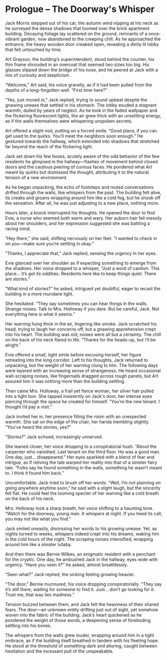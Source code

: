 # Prologue – The Doorway's Whisper

Jack Morris stepped out of his car, the autumn wind nipping at his neck as he surveyed the dense shadows that loomed over the brick apartment building. Decaying foliage lay scattered on the ground, remnants of a once-vibrant garden, now abandoned to the creeping chill. As he approached the entrance, the heavy wooden door creaked open, revealing a dimly lit lobby that felt untouched by time. 

Art Grayson, the building’s superintendent, stood behind the counter, his thin frame shrouded in an overcoat that seemed two sizes too big. His glasses slipped down the bridge of his nose, and he peered at Jack with a mix of curiosity and skepticism.

“Welcome,” Art said, his voice gravelly, as if it had been pulled from the depths of a long-forgotten well. “First time here?”

“Yes, just moved in,” Jack replied, trying to sound upbeat despite the gnawing unease that settled in his stomach. The lobby exuded a stagnant warmth, dulled by years of neglect. As he took in the faded wallpaper and the flickering fluorescent lights, the air grew thick with an unsettling energy, as if the walls themselves were whispering unspoken secrets.

Art offered a slight nod, putting on a forced smile. “Good place, if you can get used to the quirks. You’ll meet the neighbors soon enough.” He gestured towards the hallway, which extended into shadows that stretched far beyond the reach of the flickering light.

Jack set down his few boxes, acutely aware of the odd behavior of the few residents he glimpsed in the hallway—flashes of movement behind closed doors and the cautious peering of curious faces. He pondered what Art meant by quirks but dismissed the thought, attributing it to the natural tension of a new environment.

As he began unpacking, the echo of footsteps and muted conversations drifted through the walls, like whispers from the past. The building felt alive, its creaks and groans wrapping around him like a cold fog, but he shook off the sensation. After all, he was just adjusting to a new place, nothing more.

Hours later, a knock interrupted his thoughts. He opened the door to find Evie, a nurse who seemed both warm and wary. Her auburn hair fell messily about her shoulders, and her expression suggested she was battling a racing mind. 

“Hey there,” she said, shifting nervously on her feet. “I wanted to check in on you—make sure you’re settling in okay.”

“Thanks, I appreciate that,” Jack replied, sensing the urgency in her eyes. 

Evie glanced over her shoulder as if expecting something to emerge from the shadows. Her voice dropped to a whisper, “Just a word of caution. This place… it’s got its oddities. Residents here like to keep things quiet. There are stories.”

“What kind of stories?” he asked, intrigued yet doubtful, eager to recast the building in a more mundane light.

She hesitated. “They say sometimes you can hear things in the walls. Strange noises. Talk to Mrs. Holloway if you dare. But be careful, Jack. Not everything here is what it seems.” 

Her warning hung thick in the air, lingering like smoke. Jack scratched his head, trying to laugh her concerns off, but a gnawing apprehension crept into his heart. The building was old; noises were all but a certainty. The chill on the back of his neck flared to life. “Thanks for the heads-up, but I’ll be alright.”

Evie offered a small, tight smile before excusing herself, her figure retreating into the long corridor. Left to his thoughts, Jack returned to unpacking, but the weight of her warning clung to him. The following days were layered with an increasing sense of strangeness. He heard occasional wall-scraping noises, like fingernails dragged across rough panels, but Art assured him it was nothing more than the building settling.

Then came Mrs. Holloway, a frail yet fierce woman, her silver hair pulled into a tight bun. She tapped insistently on Jack's door, her intense eyes piercing through the space he created for himself. “You’re the new tenant. I thought I’d pay a visit.”

Jack invited her in, her presence filling the room with an unexpected warmth. She sat on the edge of the chair, her hands trembling slightly. “You’ve heard the stories, yes?”

“Stories?” Jack echoed, increasingly unnerved. 

She leaned closer, her voice dropping to a conspiratorial hush. “About the carpenter who vanished. Last tenant on the third floor. He was a good man. One day, just… disappeared.” Her eyes sparkled with a blend of fear and intrigue, as if reliving the tale warped her reality into that of a sinister fairy tale. “Folks say he found something in the walls, something he wasn’t meant to. I think it found him back.”

Uncomfortable, Jack tried to brush off her words. “Well, I’m not planning on going anywhere anytime soon,” he said with a slight laugh, but the sincerity fell flat. He could feel the looming specter of her warning like a cold breath on the back of his neck.

Mrs. Holloway took a sharp breath, her voice shifting to a haunting tone. “Watch for the doorway, young man. It whispers at night. If you heed its call, you may not like what you find.”

Jack smiled uneasily, dismissing her words to his growing unease. Yet, as nights turned to weeks, whispers indeed crept into his dreams, waking him in the cold hours of the night. The scraping noises intensified, wrapping around him like a sinister lullaby. 

And then there was Bernie Wilkes, an enigmatic resident with a penchant for the cryptic. One day, he ambushed Jack in the hallway, eyes wide with urgency. “Have you seen it?” he asked, almost breathlessly.

“Seen what?” Jack replied, the sinking feeling growing heavier.

“The door,” Bernie murmured, his voice dropping conspiratorially. “They say it’s still there, waiting for someone to find it. Just... don’t go looking for it. Trust me, that way lies madness.”

Tension buzzed between them, and Jack felt the heaviness of their shared fears. The door—an unknown entity drifting just out of sight, yet somehow woven into the fabric of the building. Jack’s heart quickened as he pondered the weight of those words, a deepening sense of foreboding settling into his bones. 

The whispers from the walls grew louder, wrapping around him in a tight embrace, as if the building itself breathed in tandem with his fleeting hope. He stood at the threshold of something dark and alluring, caught between hesitation and the incessant pull of the unspeakable.